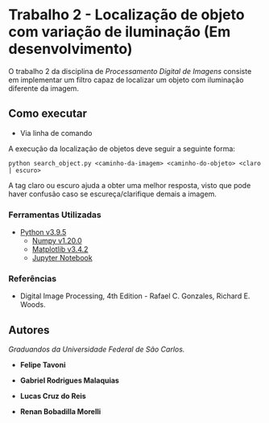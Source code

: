 # Trabalho 2 - Localização de objeto com variação de iluminação (Em desenvolvimento)

O trabalho 2 da disciplina de *Processamento Digital de Imagens* consiste em implementar um filtro capaz de localizar um objeto com iluminação diferente da imagem.

## Como executar

- Via linha de comando

A execução da localização de objetos deve seguir a seguinte forma:

`python search_object.py <caminho-da-imagem> <caminho-do-objeto> <claro | escuro>`

A tag claro ou escuro ajuda a obter uma melhor resposta, visto que pode haver confusão caso se escureça/clarifique demais a imagem.

### Ferramentas Utilizadas

- [Python v3.9.5](https://www.python.org/)
    - [Numpy v1.20.0](https://numpy.org/)
    - [Matplotlib v3.4.2](https://matplotlib.org/)
    - [Jupyter Notebook](https://jupyter.org/index.html)

### Referências

- Digital Image Processing, 4th Edition - Rafael C. Gonzales, Richard E. Woods.

## Autores

*Graduandos da Universidade Federal de São Carlos.*

- **Felipe Tavoni**

- **Gabriel Rodrigues Malaquias**

- **Lucas Cruz do Reis**

- **Renan Bobadilla Morelli**
